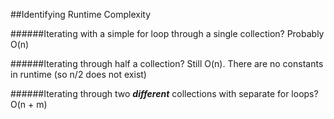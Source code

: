 ##Identifying Runtime Complexity

######Iterating with a simple for loop through a single collection?
Probably O(n)

######Iterating through half a collection?
Still O(n). There are no constants in runtime (so n/2 does not exist)

######Iterating through two ***different*** collections with separate for loops?
O(n + m) 
